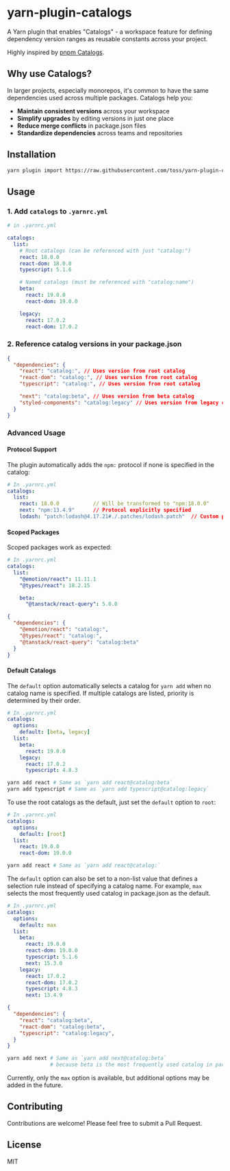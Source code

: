 # yarn-plugin-catalogs

A Yarn plugin that enables "Catalogs" - a workspace feature for defining dependency version ranges as reusable constants across your project.

Highly inspired by [pnpm Catalogs](https://pnpm.io/catalogs).

## Why use Catalogs?

In larger projects, especially monorepos, it's common to have the same dependencies used across multiple packages. Catalogs help you:

- **Maintain consistent versions** across your workspace
- **Simplify upgrades** by editing versions in just one place
- **Reduce merge conflicts** in package.json files
- **Standardize dependencies** across teams and repositories

## Installation

```bash
yarn plugin import https://raw.githubusercontent.com/toss/yarn-plugin-catalogs/main/bundles/%40yarnpkg/plugin-catalogs.js
```

## Usage

### 1. Add `catalogs` to `.yarnrc.yml`

```yaml
# in .yarnrc.yml

catalogs:
  list:
    # Root catalogs (can be referenced with just "catalog:")
    react: 18.0.0
    react-dom: 18.0.0
    typescript: 5.1.6

    # Named catalogs (must be referenced with "catalog:name")
    beta:
      react: 19.0.0
      react-dom: 19.0.0

    legacy:
      react: 17.0.2
      react-dom: 17.0.2
```

### 2. Reference catalog versions in your package.json

```json
{
  "dependencies": {
    "react": "catalog:", // Uses version from root catalog
    "react-dom": "catalog:", // Uses version from root catalog
    "typescript": "catalog:", // Uses version from root catalog

    "next": "catalog:beta", // Uses version from beta catalog
    "styled-components": "catalog:legacy" // Uses version from legacy catalog
  }
}
```

### Advanced Usage

#### Protocol Support

The plugin automatically adds the `npm:` protocol if none is specified in the catalog:

```yaml
# In .yarnrc.yml
catalogs:
  list:
    react: 18.0.0           // Will be transformed to "npm:18.0.0"
    next: "npm:13.4.9"      // Protocol explicitly specified
    lodash: "patch:lodash@4.17.21#./.patches/lodash.patch"  // Custom protocol
```

#### Scoped Packages

Scoped packages work as expected:

```yaml
# In .yarnrc.yml
catalogs:
  list:
    "@emotion/react": 11.11.1
    "@types/react": 18.2.15

    beta:
      "@tanstack/react-query": 5.0.0
```

```json
{
  "dependencies": {
    "@emotion/react": "catalog:",
    "@types/react": "catalog:",
    "@tanstack/react-query": "catalog:beta"
  }
}
```

#### Default Catalogs

The `default` option automatically selects a catalog for `yarn add` when no catalog name is specified. If multiple catalogs are listed, priority is determined by their order.

```yaml
# In .yarnrc.yml
catalogs:
  options:
    default: [beta, legacy]
  list:
    beta:
      react: 19.0.0
    legacy:
      react: 17.0.2
      typescript: 4.8.3
```

```sh
yarn add react # Same as `yarn add react@catalog:beta`
yarn add typescript # Same as `yarn add typescript@catalog:legacy`
```

To use the root catalogs as the default, just set the `default` option to `root`:

```yaml
# In .yarnrc.yml
catalogs:
  options:
    default: [root]
  list:
    react: 19.0.0
    react-dom: 19.0.0
```

```sh
yarn add react # Same as `yarn add react@catalog:`
```

The `default` option can also be set to a non-list value that defines a selection rule instead of specifying a catalog name. For example, `max` selects the most frequently used catalog in package.json as the default.

```yaml
# In .yarnrc.yml
catalogs:
  options:
    default: max
  list:
    beta:
      react: 19.0.0
      react-dom: 19.0.0
      typescript: 5.1.6
      next: 15.3.0
    legacy:
      react: 17.0.2
      react-dom: 17.0.2
      typescript: 4.8.3
      next: 13.4.9
```

```json
{
  "dependencies": {
    "react": "catalog:beta",
    "react-dom": "catalog:beta",
    "typescript": "catalog:legacy",
  }
}
```

```sh
yarn add next # Same as `yarn add next@catalog:beta`
              # because beta is the most frequently used catalog in package.json
```

Currently, only the `max` option is available, but additional options may be added in the future.

## Contributing

Contributions are welcome! Please feel free to submit a Pull Request.

## License

MIT
